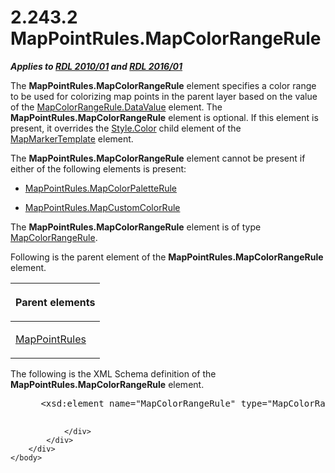<html dir="LTR" xmlns:mshelp="http://msdn.microsoft.com/mshelp" xmlns:ddue="http://ddue.schemas.microsoft.com/authoring/2003/5" xmlns:xlink="http://www.w3.org/1999/xlink" xmlns:tool="http://www.microsoft.com/tooltip">
    <head>
        <meta http-equiv="Content-Type" content="text/html; CHARSET=utf-8"></meta>
        <meta name="save" content="history"></meta>
        <title>2.243.2 MapPointRules.MapColorRangeRule</title>
        <xml>
            <mshelp:toctitle title="2.243.2 MapPointRules.MapColorRangeRule"></mshelp:toctitle>
            <mshelp:rltitle title="[MS-RDL]: MapPointRules.MapColorRangeRule"></mshelp:rltitle>
            <mshelp:keyword index="A" term="c62c79fa-f17d-4bc1-b8db-c7ddaeb028f5"></mshelp:keyword>
            <mshelp:attr name="DCSext.ContentType" value="open specification"></mshelp:attr>
            <mshelp:attr name="AssetID" value="c62c79fa-f17d-4bc1-b8db-c7ddaeb028f5"></mshelp:attr>
            <mshelp:attr name="TopicType" value="kbRef"></mshelp:attr>
            <mshelp:attr name="DCSext.Title" value="[MS-RDL]: MapPointRules.MapColorRangeRule" />
        </xml>
    </head>
    <body>
        <div id="header">
            <h1 class="heading">2.243.2 MapPointRules.MapColorRangeRule</h1>
        </div>
        <div id="mainSection">
            <div id="mainBody">
                <div id="allHistory" class="saveHistory"></div>
                <div id="sectionSection0" class="section" name="collapseableSection">
                    

<p><b><i>Applies to </i></b><a href="3428e690-a348-4ec7-8a6a-8efb42d2cdee.md"><b><i>RDL 2010/01</i></b></a><b><i>
and </i></b><a href="52ce3983-2bfc-4e72-9359-42aaf5fe4509.md"><b><i>RDL 2016/01</i></b></a></p>

<p>The <b>MapPointRules.MapColorRangeRule</b> element specifies
a color range to be used for colorizing map points in the parent layer based on
the value of the <a href="8812f9fc-af59-4901-97c5-243fb4032540.md">MapColorRangeRule.DataValue</a>
element. The <b>MapPointRules.MapColorRangeRule</b> element is optional. If
this element is present, it overrides the <a href="7911c883-f314-41d9-9136-02e8a26279ad.md">Style.Color</a> child element
of the <a href="22055a42-2ec0-48cd-893f-f7bd717efc7a.md">MapMarkerTemplate</a>
element. </p>

<p>The <b>MapPointRules.MapColorRangeRule</b> element cannot be
present if either of the following elements is present: </p>

<ul><li><p><span><span> 
</span></span><a href="f7cd528b-f2cb-4801-ac72-e42fb9c16ef2.md">MapPointRules.MapColorPaletteRule</a></p>

</li><li><p><span><span> 
</span></span><a href="6ca17b10-03b5-4a96-8661-0cff7e4e88d7.md">MapPointRules.MapCustomColorRule</a></p>

</li></ul><p>The <b>MapPointRules.MapColorRangeRule</b> element is of
type <a href="1c6ca85d-f3d6-403c-9232-7d0183108a92.md">MapColorRangeRule</a>.</p>

<p>Following is the parent element of the <b>MapPointRules.MapColorRangeRule</b>
element.</p>

<table>
 <thead>
  <tr>
   <th>
   <p>Parent elements</p>
   </th>
  </tr>
 </thead>
 <tr>
  <td>
  <p><a href="d090d792-6d70-412c-b024-88c08de4d300.md">MapPointRules</a></p>
  </td>
 </tr>
</table>

<p>The following is the XML Schema definition of the <b>MapPointRules.MapColorRangeRule</b>
element.</p>

<dl>
<dd>
<div><pre> &lt;xsd:element name=&quot;MapColorRangeRule&quot; type=&quot;MapColorRangeRuleType&quot; minOccurs=&quot;0&quot; /&gt;
  
</pre></div>
</dd></dl>


                </div>
            </div>
        </div>
    </body>
</html>